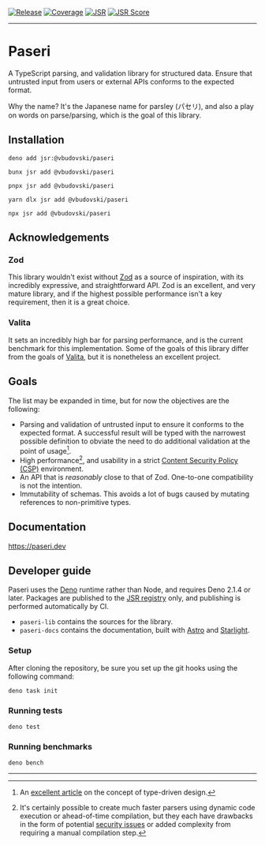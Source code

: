 [![Release](https://github.com/vbudovski/paseri/actions/workflows/release.yml/badge.svg)](https://github.com/vbudovski/paseri/actions/workflows/release.yml)
[![Coverage](https://gist.githubusercontent.com/vbudovski/80548a1b87f9f00fe1ae426ca6a2a517/raw/vbudovski_paseri_main-coverage.svg)](https://github.com/vbudovski/paseri/actions/workflows/release.yml)
[![JSR](https://jsr.io/badges/@vbudovski/paseri)](https://jsr.io/@vbudovski/paseri)
[![JSR Score](https://jsr.io/badges/@vbudovski/paseri/score)](https://jsr.io/@vbudovski/paseri)

---

# Paseri

A TypeScript parsing, and validation library for structured data. Ensure that untrusted input from users or external
APIs conforms to the expected format.

Why the name? It's the Japanese name for parsley (パセリ), and also a play on words on parse/parsing, which is the goal
of this library.

## Installation

```shell
deno add jsr:@vbudovski/paseri
```

```shell
bunx jsr add @vbudovski/paseri
```

```shell
pnpx jsr add @vbudovski/paseri
```

```shell
yarn dlx jsr add @vbudovski/paseri
```

```shell
npx jsr add @vbudovski/paseri
```

## Acknowledgements

### Zod

This library wouldn't exist without [Zod](https://github.com/colinhacks/zod) as a source of inspiration, with its incredibly expressive, and
straightforward API. Zod is an excellent, and very mature library, and if the highest possible performance isn't a key
requirement, then it is a great choice.

### Valita

It sets an incredibly high bar for parsing performance, and is the current benchmark for this implementation. Some of
the goals of this library differ from the goals of [Valita](https://github.com/badrap/valita), but it is nonetheless an excellent project.

## Goals

The list may be expanded in time, but for now the objectives are the following:

* Parsing and validation of untrusted input to ensure it conforms to the expected format. A successful result will
  be typed with the narrowest possible definition to obviate the need to do additional validation at the point of
  usage[^1].
* High performance[^2], and usability in a strict
  [Content Security Policy (CSP)](https://developer.mozilla.org/en-US/docs/Web/HTTP/CSP) environment.
* An API that is *reasonably* close to that of Zod. One-to-one compatibility is not the intention.
* Immutability of schemas. This avoids a lot of bugs caused by mutating references to non-primitive types.

## Documentation

https://paseri.dev

## Developer guide

Paseri uses the [Deno](https://deno.com/) runtime rather than Node, and requires Deno 2.1.4 or later. Packages are
published to the [JSR registry](https://jsr.io/) only, and publishing is performed automatically by CI.

* `paseri-lib` contains the sources for the library.
* `paseri-docs` contains the documentation, built with [Astro](https://astro.build/) and
[Starlight](https://starlight.astro.build/).

### Setup

After cloning the repository, be sure you set up the git hooks using the following command:

```shell
deno task init
```

### Running tests

```shell
deno test
```

### Running benchmarks

```shell
deno bench
```

---

[^1]: An [excellent article](https://lexi-lambda.github.io/blog/2019/11/05/parse-don-t-validate/) on the concept of
type-driven design.

[^2]: It's certainly possible to create much faster parsers using dynamic code execution or ahead-of-time compilation,
but they each have drawbacks in the form of potential
[security issues](https://developer.mozilla.org/en-US/docs/Web/JavaScript/Reference/Global_Objects/eval#never_use_direct_eval!)
or added complexity from requiring a manual compilation step.
